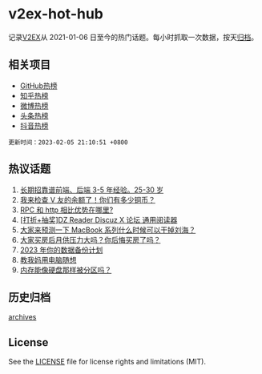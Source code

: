 # v2ex-hot-hub

 记录[V2EX](https://www.v2ex.com/)从 2021-01-06 日至今的热门话题。每小时抓取一次数据，按天[归档](archives)。
 
 ## 相关项目

- [GitHub热榜](https://github.com/lonnyzhang423/github-hot-hub)
- [知乎热榜](https://github.com/lonnyzhang423/zhihu-hot-hub)
- [微博热榜](https://github.com/lonnyzhang423/weibo-hot-hub)
- [头条热榜](https://github.com/lonnyzhang423/toutiao-hot-hub)
- [抖音热榜](https://github.com/lonnyzhang423/douyin-hot-hub)


 `更新时间：2023-02-05 21:10:51 +0800`

## 热议话题

1. [长期招靠谱前端、后端 3-5 年经验。25-30 岁](https://www.v2ex.com/t/913339)
1. [我来检查 V 友的余额了！你们有多少铜币？](https://www.v2ex.com/t/913305)
1. [RPC 和 http 相比优势在哪里?](https://www.v2ex.com/t/913233)
1. [[打折+抽奖]DZ Reader Discuz X 论坛 通用阅读器](https://www.v2ex.com/t/913297)
1. [大家来预测一下 MacBook 系列什么时候可以干掉刘海？](https://www.v2ex.com/t/913314)
1. [大家买房后月供压力大吗？你后悔买房了吗？](https://www.v2ex.com/t/913241)
1. [2023 年你的数据备份计划](https://www.v2ex.com/t/913222)
1. [教我妈用电脑随想](https://www.v2ex.com/t/913276)
1. [内存能像硬盘那样被分区吗？](https://www.v2ex.com/t/913266)

## 历史归档

[archives](archives)

## License

See the [LICENSE](LICENSE) file for license rights and limitations (MIT).
